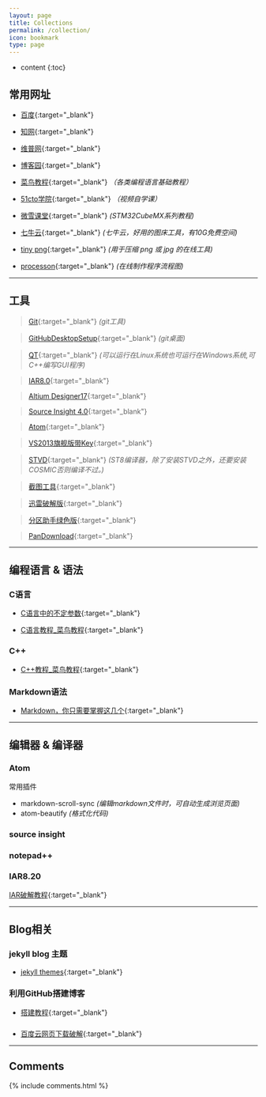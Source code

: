 ```yaml
---
layout: page
title: Collections
permalink: /collection/
icon: bookmark
type: page
---
```


* content
{:toc}

## 常用网址

- [百度](https://www.baidu.com/){:target="_blank"}

- [知网](http://www.cnki.net/){:target="_blank"}

- [维普网](http://www.cqvip.com/){:target="_blank"}

- [博客园](http://www.cnblogs.com/){:target="_blank"}

- [菜鸟教程](http://www.runoob.com/){:target="_blank"}	*（各类编程语言基础教程）*

- [51cto学院](http://edu.51cto.com/){:target="_blank"}	*（视频自学课）*

- [微雪课堂](http://www.waveshare.net/study/portal.php?mod=list&catid=40){:target="_blank"}   *(STM32CubeMX系列教程)*

- [七牛云](https://portal.qiniu.com/bucket/image/resource){:target="_blank"}	*(七牛云，好用的图床工具，有10G免费空间)*

- [tiny png](https://tinypng.com/){:target="_blank"}	*(用于压缩 png 或 jpg 的在线工具)*

- [processon](https://www.processon.com/){:target="_blank"}		*(在线制作程序流程图)*

---

## 工具

> [Git](https://pan.baidu.com/s/1jIl9xAI){:target="_blank"}	*(git工具)*

> [GitHubDesktopSetup](http://pan.baidu.com/s/1slFhyo9){:target="_blank"}	*(git桌面)*

> [QT](https://pan.baidu.com/s/1i5wuEw9){:target="_blank"}	*(可以运行在Linux系统也可运行在Windows系统,可C++编写GUI程序)*

> [IAR8.0](http://pan.baidu.com/s/1i5oZpY1){:target="_blank"}

> [Altium Designer17](http://pan.baidu.com/s/1gfktF6z){:target="_blank"}

> [Source Insight 4.0](http://pan.baidu.com/s/1miaaawS){:target="_blank"}

> [Atom](http://pan.baidu.com/s/1bo3jPBx){:target="_blank"}

> [VS2013旗舰版带Key](https://pan.baidu.com/s/1c2CJSOC){:target="_blank"}

> [STVD](http://pan.baidu.com/s/1i5aMn2X){:target="_blank"}	  *(ST8编译器，除了安装STVD之外，还要安装COSMIC否则编译不过。)*

> [截图工具](http://pan.baidu.com/s/1i4OAOM5){:target="_blank"}

> [迅雷破解版](http://pan.baidu.com/s/1c2jKoqW){:target="_blank"}

> [分区助手绿色版](http://pan.baidu.com/s/1i5pIUyh){:target="_blank"}

> [PanDownload](https://pan.baidu.com/s/1c2wG0CC){:target="_blank"}


---

## 编程语言 & 语法

### C语言

* [C语言中的不定参数](http://kmplayer.iteye.com/blog/842715){:target="_blank"}

* [C语言教程_菜鸟教程](http://www.runoob.com/cprogramming/c-tutorial.html){:target="_blank"}


### C++

* [C++教程_菜鸟教程](http://www.runoob.com/cplusplus/cpp-tutorial.html){:target="_blank"}

### Markdown语法

* [Markdown，你只需要掌握这几个](http://www.cnblogs.com/crazyant007/p/4220066.html){:target="_blank"}

---

## 编辑器 & 编译器

### Atom
常用插件 <br/>
- markdown-scroll-sync *(编辑markdown文件时，可自动生成浏览页面)* <br/>
- atom-beautify *(格式化代码)* <br/>

### source insight

### notepad++

### IAR8.20
[IAR破解教程](http://blog.csdn.net/qq_36955622/article/details/71146620){:target="_blank"}

---

## Blog相关

### jekyll blog 主题
* [jekyll themes](http://jekyllthemes.org/){:target="_blank"}

### 利用GitHub搭建博客
* [搭建教程](http://www.cnfeat.com/blog/2014/05/10/how-to-build-a-blog/){:target="_blank"}

###
* [百度云网页下载破解](http://www.jianshu.com/p/e7d55ca9b6d1){:target="_blank"}
---

## Comments

{% include comments.html %}
